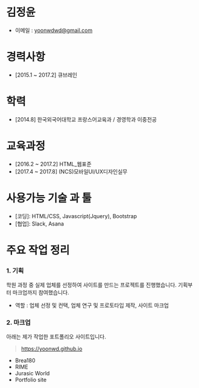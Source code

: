 # 김정윤 
- 이메일 : yoonwdwd@gmail.com
  
  
# 경력사항
- [2015.1 ~ 2017.2] 큐브레인


# 학력
- [2014.8] 한국외국어대학교 프랑스어교육과 / 경영학과 이중전공


# 교육과정
- [2016.2 ~ 2017.2] HTML_웹표준
- [2017.4 ~ 2017.8] (NCS)모바일UI/UX디자인실무


# 사용가능 기술 과 툴
- [코딩]: HTML/CSS, Javascript(Jquery), Bootstrap
- [협업]: Slack, Asana


# 주요 작업 정리
### 1. 기획
 학원 과정 중 실제 업체를 선정하여 사이트를 만드는 프로젝트를 진행했습니다. 기획부터 마크업까지 참여했습니다.
- 역할 : 업체 선정 및 컨택, 업체 연구 및 프로토타입 제작, 사이트 마크업

 
### 2. 마크업
아래는 제가 작업한 포트폴리오 사이트입니다.
> <https://yoonwd.github.io>
- Brea180
- RIME
- Jurasic World 
- Portfolio site

